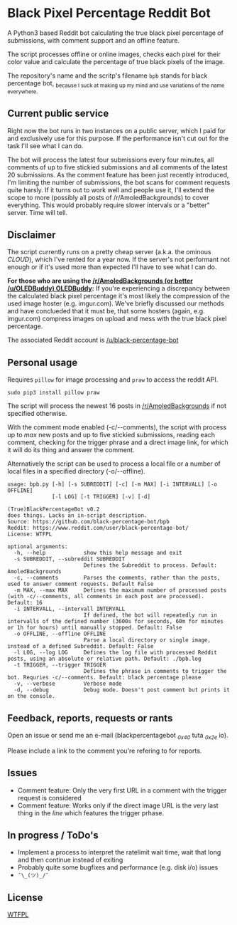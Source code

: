 # Black Pixel Percentage Reddit Bot

A Python3 based Reddit bot calculating the true black pixel percentage of submissions, with comment support and an offline feature.

The script processes offline or online images, checks each pixel for their color value and calculate the percentage of true black pixels of the image.

The repository's name and the scritp's filename `bpb` stands for black percentage bot, <sub>because I suck at making up my mind and use variations of the name everywhere.</sub>

## Current public service

Right now the bot runs in two instances on a public server, which I paid for and exclusively use for this purpose. If the performance isn't cut out for the task I'll see what I can do. 

The bot will process the latest four submissions every four minutes, all comments of up to five stickied submissions and all comments of the latest 20 submissions. As the comment feature has been just recently introduced, I'm limiting the number of submissions, the bot scans for comment requests quite harsly. If it turns out to work well and people use it, I'll extend the scope to more (possibly all posts of /r/AmoledBackgrounds) to cover everything. This would probably require slower intervals or a "better" server. Time will tell.

## Disclaimer

The script currently runs on a pretty cheap server (a.k.a. the ominous *CLOUD*), which I've rented for a year now. If the server's not performant not enough or if it's used more than expected I'll have to see what I can do.

**For those who are using the [/r/AmoledBackgrounds (or better /u/OLEDBuddy) OLEDBuddy](https://play.google.com/store/apps/details?id=me.mikecroall.oledbuddy):** If you're experiencing a discrepancy between the calculated black pixel percentage it's most likely the compression of the used image hoster (e.g. imgur.com). We've briefly discussed our methods and have conclueded that it must be, that some hosters (again, e.g. imgur.com) compress images on upload and mess with the true black pixel percentage. 

The associated Reddit account is [/u/black-percentage-bot](https://www.reddit.com/user/black-percentage-bot/)

## Personal usage

Requires `pillow` for image processing and `praw` to access the reddit API.

	sudo pip3 install pillow praw

The script will process the newest 16 posts in [/r/AmoledBackgrounds](https://www.reddit.com/r/Amoledbackgrounds/) if not specified otherwise.

With the comment mode enabled (-c/--comments), the script with process up to _max_ new posts and up to five stickied submissions, reading each comment, checking for the trigger phrase and a direct image link, for which it will do its thing and answer the comment.

Alternatively the script can be used to process a local file or a number of local files in a specified directory (-o/--offline).

	usage: bpb.py [-h] [-s SUBREDDIT] [-c] [-m MAX] [-i INTERVALL] [-o OFFLINE]
	              [-l LOG] [-t TRIGGER] [-v] [-d]

	(True)BlackPercentageBot v0.2
	does things. Lacks an in-script description.
	Source: https://github.com/black-percentage-bot/bpb
	Reddit: https://www.reddit.com/user/black-percentage-bot/
	License: WTFPL

	optional arguments:
	  -h, --help            show this help message and exit
	  -s SUBREDDIT, --subreddit SUBREDDIT
	                        Defines the Subreddit to process. Default: AmoledBackgrounds
	  -c, --comments        Parses the comments, rather than the posts, used to answer comment requests. Default False
	  -m MAX, --max MAX     Defines the maximum number of processed posts (with -c/--comments, all comments in each post are processed). Default: 16
	  -i INTERVALL, --intervall INTERVALL
	                        If defined, the bot will repeatedly run in intervalls of the defined number (3600s for seconds, 60m for minutes or 1h for hours) until manually stopped. Default: False
	  -o OFFLINE, --offline OFFLINE
	                        Parse a local directory or single image, instead of a defined Subreddit. Default: False
	  -l LOG, --log LOG     Defines the log file with processed Reddit posts, using an absolute or relative path. Default: ./bpb.log
	  -t TRIGGER, --trigger TRIGGER
	                        Defines the phrase in comments to trigger the bot. Requries -c/--comments. Default: black percentage please
	  -v, --verbose         Verbose mode
	  -d, --debug           Debug mode. Doesn't post comment but prints it on the console.


## Feedback, reports, requests or rants

Open an issue or send me an e-mail (blackpercentagebot <sub>_0x40_</sub> tuta <sub>_0x2e_</sub> io).

Please include a link to the comment you're refering to for reports.

## Issues

 - Comment feature: Only the very first URL in a comment with the trigger request is considered
 - Comment feature: Works only if the direct image URL is the very last thing in the *line* which features the trigger prhase.

## In progress / ToDo's

 - Implement a process to interpret the ratelimit wait time, wait that long and then continue instead of exiting
 - Probably quite some bugfixes and performance (e.g. disk i/o) issues
 - `¯\_(ツ)_/¯`


## License

[WTFPL](LICENSE-WTFPL)